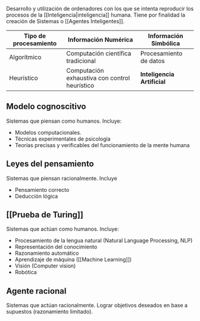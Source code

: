 Desarrollo y utilización de ordenadores con los que se intenta reproducir los procesos de la [[Inteligencia|inteligencia]] humana. Tiene por finalidad la creación de Sistemas o [[Agentes Inteligentes]].

|  Tipo de procesamiento  |Información Numérica                        |Información Simbólica
|--------------------------|-------------------------------------|-------------------------
|Algorítmico                        |Computación científica tradicional   |Procesamiento de datos
|Heurístico                          |Computación exhaustiva con control heurístico	|**Inteligencia Artificial**

## Modelo cognoscitivo
Sistemas que piensan como humanos. Incluye:
- Modelos computacionales.
- Técnicas experimentales de psicología
- Teorías precisas y verificables del funcionamiento de la mente humana

## Leyes del pensamiento
Sistemas que piensan racionalmente. Incluye
- Pensamiento correcto
- Deducción lógica

## [[Prueba de Turing]]
Sistemas que actúan como humanos. Incluye:
- Procesamiento de la lengua natural (Natural Language Processing, NLP)
- Representación del conocimiento
- Razonamiento automático
- Aprendizaje de máquina ([[Machine Learning]])
- Visión (Computer vision)
- Robótica

## Agente racional
Sistemas que actúan racionalmente. Lograr objetivos deseados en base a supuestos (razonamiento limitado).